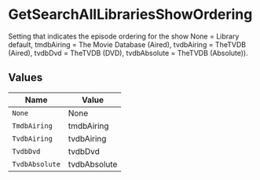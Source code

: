 # GetSearchAllLibrariesShowOrdering

Setting that indicates the episode ordering for the show
None = Library default,
tmdbAiring = The Movie Database (Aired),
tvdbAiring = TheTVDB (Aired),
tvdbDvd = TheTVDB (DVD),
tvdbAbsolute = TheTVDB (Absolute)).



## Values

| Name           | Value          |
| -------------- | -------------- |
| `None`         | None           |
| `TmdbAiring`   | tmdbAiring     |
| `TvdbAiring`   | tvdbAiring     |
| `TvdbDvd`      | tvdbDvd        |
| `TvdbAbsolute` | tvdbAbsolute   |